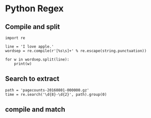 # Python Regex

## Compile and split

```
import re

line = 'I love apple.'
wordsep = re.compile(r'[%s\s]+' % re.escape(string.punctuation))

for w in wordsep.split(line):
    print(w)

```


## Search to extract

```
path = 'pagecounts-20160801-000000.gz'
time = re.search('\d{8}-\d{2}', path).group(0)
```

## compile and match

```

```